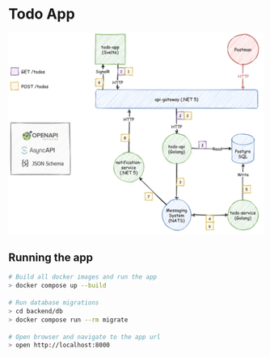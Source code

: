# Todo App

![Todo App Architecture](doc/architecture.png)

## Running the app

```bash
# Build all docker images and run the app
> docker compose up --build

# Run database migrations
> cd backend/db
> docker compose run --rm migrate

# Open browser and navigate to the app url
> open http://localhost:8000
```
